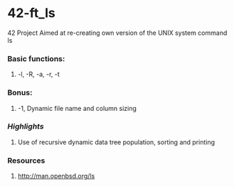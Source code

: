 # 42-ft_ls
42 Project Aimed at re-creating own version of the UNIX system command ls

### Basic functions:
1) -l, -R, -a, -r, -t

### Bonus:
1) -1, Dynamic file name and column sizing

### *Highlights*
1) Use of recursive dynamic data tree population, sorting and printing

### Resources
1) http://man.openbsd.org/ls
